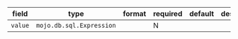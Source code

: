 | field | type | format | required | default | description |
|---|---|---|---|---|---|
| `value` | `mojo.db.sql.Expression` |  | N |  |
